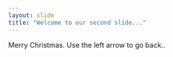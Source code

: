 ```yaml
---
layout: slide
title: "Welcome to our second slide..."
---
```

Merry Christmas.
Use the left arrow to go back..
